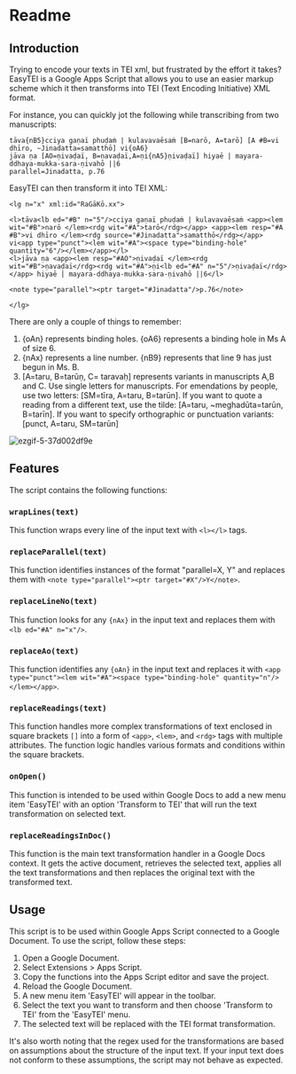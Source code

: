 # Readme

## Introduction

Trying to encode your texts in TEI xml, but frustrated by the effort it takes? EasyTEI is a Google Apps Script that allows you to use an easier markup scheme which it then transforms into TEI (Text Encoding Initiative) XML format.

For instance, you can quickly jot the following while transcribing from two manuscripts:
```
tāva{nB5}cciya gaṇaï phuḍaṁ | kulavavaēsaṁ [B=narō, A=tarō] [A #B=vi dhīro, ~Jinadatta=samatthō] vi{oA6}
jāva ṇa [AO=ṇivaḍaï, B=ṇavaḍaï,A=ṇi{nA5}ṇivaḍaï] hiyaē | mayara-ddhaya-mukka-sara-ṇivahō ||6
parallel=Jinadatta, p.76
```
EasyTEI can then transform it into TEI XML:
```
<lg n="x" xml:id="RaGāKō.xx">

<l>tāva<lb ed="#B" n="5"/>cciya gaṇaï phuḍaṁ | kulavavaēsaṁ <app><lem wit="#B">narō </lem><rdg wit="#A">tarō</rdg></app> <app><lem resp="#A #B">vi dhīro </lem><rdg source="#Jinadatta">samatthō</rdg></app> vi<app type="punct"><lem wit="#A"><space type="binding-hole" quantity="6"/></lem></app></l>
<l>jāva ṇa <app><lem resp="#AO">ṇivaḍaï </lem><rdg wit="#B">ṇavaḍaï</rdg><rdg wit="#A">ṇi<lb ed="#A" n="5"/>ṇivaḍaï</rdg></app> hiyaē | mayara-ddhaya-mukka-sara-ṇivahō ||6</l>

<note type="parallel"><ptr target="#Jinadatta"/>p.76</note>

</lg>
```

There are only a couple of things to remember:
1. {oAn} represents binding holes. {oA6} represents a binding hole in Ms A of size 6.
2. {nAx} represents a line number. {nB9} represents that line 9 has just begun in Ms. B.
3. [A=taru, B=tarūṇ, C= taravaḥ] represents variants in manuscripts A,B and C. Use single letters for manuscripts. For emendations by people, use two letters: [SM=tīra, A=taru, B=tarūn]. If you want to quote a reading from a different text, use the tilde: [A=taru, ~meghadūta=tarūn, B=tarīn]. If you want to specify orthographic or punctuation variants: [punct, A=taru, SM=tarūn]

![ezgif-5-37d002df9e](https://github.com/suhasm/easytei/assets/3070998/15c0f4d5-c52c-496f-b3a3-36ff47e00377)


## Features
The script contains the following functions:

### `wrapLines(text)`
This function wraps every line of the input text with `<l></l>` tags.

### `replaceParallel(text)`
This function identifies instances of the format "parallel=X, Y" and replaces them with `<note type="parallel"><ptr target="#X"/>Y</note>`.

### `replaceLineNo(text)`
This function looks for any `{nAx}` in the input text and replaces them with `<lb ed="#A" n="x"/>`.

### `replaceAo(text)`
This function identifies any `{oAn}` in the input text and replaces it with `<app type="punct"><lem wit="#A"><space type="binding-hole" quantity="n"/></lem></app>`.

### `replaceReadings(text)`
This function handles more complex transformations of text enclosed in square brackets `[]` into a form of `<app>`, `<lem>`, and `<rdg>` tags with multiple attributes. The function logic handles various formats and conditions within the square brackets.

### `onOpen()`
This function is intended to be used within Google Docs to add a new menu item 'EasyTEI' with an option 'Transform to TEI' that will run the text transformation on selected text.

### `replaceReadingsInDoc()`
This function is the main text transformation handler in a Google Docs context. It gets the active document, retrieves the selected text, applies all the text transformations and then replaces the original text with the transformed text.

## Usage
This script is to be used within Google Apps Script connected to a Google Document. To use the script, follow these steps:

1. Open a Google Document.
2. Select Extensions > Apps Script.
3. Copy the functions into the Apps Script editor and save the project.
4. Reload the Google Document.
5. A new menu item 'EasyTEI' will appear in the toolbar.
6. Select the text you want to transform and then choose 'Transform to TEI' from the 'EasyTEI' menu.
7. The selected text will be replaced with the TEI format transformation.

It's also worth noting that the regex used for the transformations are based on assumptions about the structure of the input text. If your input text does not conform to these assumptions, the script may not behave as expected.
